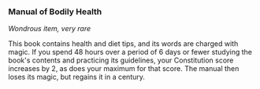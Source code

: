 ### Manual of Bodily Health

*Wondrous item, very rare*

This book contains health and diet tips, and its words are charged with magic. If you spend 48 hours over a period of 6 days or fewer studying the book's contents and practicing its guidelines, your Constitution score increases by 2, as does your maximum for that score. The manual then loses its magic, but regains it in a century.